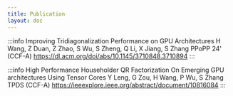 ```yaml
---
title: Publication
layout: doc
---
```

:::info Improving Tridiagonalization Performance on GPU Architectures
H Wang, Z Duan, Z Zhao, S Wu, S Zheng, Q Li, X Jiang, S Zhang
PPoPP 24' (CCF-A) https://dl.acm.org/doi/abs/10.1145/3710848.3710894
:::

:::info High Performance Householder QR Factorization On Emerging GPU architectures Using Tensor Cores
Y Leng, G Zou, H Wang, P Wu, S Zhang
TPDS (CCF-A) https://ieeexplore.ieee.org/abstract/document/10816084
:::